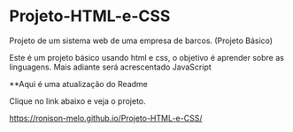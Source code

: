 # Projeto-HTML-e-CSS
Projeto de um sistema web de uma empresa de barcos. (Projeto Básico)

Este é um projeto básico usando html e css, o objetivo é aprender sobre as linguagens. 
Mais adiante será acrescentado JavaScript

**Aqui é uma atualização do Readme

Clique no link abaixo e veja o projeto.

https://ronison-melo.github.io/Projeto-HTML-e-CSS/
